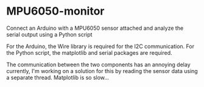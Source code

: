 # MPU6050-monitor
Connect an Arduino with a MPU6050 sensor attached and analyze the serial output using a Python script

For the Arduino, the Wire library is required for the I2C communication.
For the Python script, the matplotlib and serial packages are required.

The communication between the two components has an annoying delay currently, I'm working on a solution for this by reading the sensor data using a separate thread. Matplotlib is so slow...
